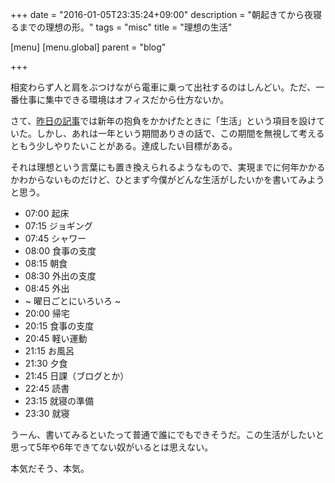 +++
date = "2016-01-05T23:35:24+09:00"
description = "朝起きてから夜寝るまでの理想の形。"
tags = "misc"
title = "理想の生活"

[menu]
  [menu.global]
    parent = "blog"

+++

相変わらず人と肩をぶつけながら電車に乗って出社するのはしんどい。ただ、一番仕事に集中できる環境はオフィスだから仕方ないか。

さて、[昨日の記事](/blog/hello-2016/)では新年の抱負をかかげたときに「生活」という項目を設けていた。しかし、あれは一年という期間ありきの話で、この期間を無視して考えるともう少しやりたいことがある。達成したい目標がある。

それは理想という言葉にも置き換えられるようなもので、実現までに何年かかるかわからないものだけど、ひとまず今僕がどんな生活がしたいかを書いてみようと思う。

- 07:00 起床
- 07:15 ジョギング
- 07:45 シャワー
- 08:00 食事の支度
- 08:15 朝食
- 08:30 外出の支度
- 08:45 外出
- ~ 曜日ごとにいろいろ ~
- 20:00 帰宅
- 20:15 食事の支度
- 20:45 軽い運動
- 21:15 お風呂
- 21:30 夕食
- 21:45 日課（ブログとか）
- 22:45 読書
- 23:15 就寝の準備
- 23:30 就寝

うーん、書いてみるといたって普通で誰にでもできそうだ。この生活がしたいと思って5年や6年できてない奴がいるとは思えない。

本気だそう、本気。
